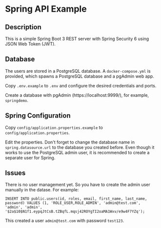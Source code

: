 # Spring API Example

## Description

This is a simple Spring Boot 3 REST server with Spring Security 6 using JSON Web Token (JWT).

## Database

The users are stored in a PostgreSQL database. A `docker-compose.yml` is provided, which spawns a PostgreSQL database and a pgAdmin web app.

Copy `.env.example` to `.env` and configure the desired credentials and ports.

Create a database with pgAdmin (https://localhost:9999/), for example, `springdemo`.

## Spring Configuration

Copy `config/application.properties.example` to `config/application.properties`.

Edit the properties. Don't forget to change the database name in `spring.datasource.url` to the database you created before.
Even though it works to use the PostgreSQL admin user, it is recommended to create a separate user for Spring.

## Issues

There is no user management yet. So you have to create the admin user manually in the datase. For example:

`
INSERT INTO public.users(id, roles, email, first_name, last_name, password)
VALUES (1, 'ROLE_USER,ROLE_ADMIN', 'admin@test.com', 'admin', 'admin', '$2a$10$N1f1.eypqJtCsB.tZBqfL.mqsj42ROYgTI2oaMA1Wxv/e9w4F7YZq');
`

This created a user `admin@test.com` with password `test123`.

